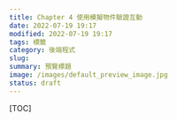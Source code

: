 ```yaml
---
title: Chapter 4 使用模擬物件驗證互動
date: 2022-07-19 19:17
modified: 2022-07-19 19:17
tags: 標籤
category: 後端程式
slug:
summary: 預覽標題
image: /images/default_preview_image.jpg
status: draft
---
```


[TOC]

